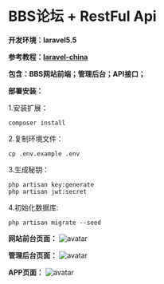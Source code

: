 

# BBS论坛 + RestFul Api

**开发环境：laravel5.5**

**参考教程：[laravel-china](https://laravel-china.org/courses)**

**包含：BBS网站前端；管理后台；API接口；**

**部署安装：** 

1.安装扩展：
```$xslt
composer install
```
2.复制环境文件：
```$xslt
cp .env.example .env
```
3.生成秘钥：
```$xslt
php artisan key:generate
php artisan jwt:secret
```
4.初始化数据库:
```$xslt
php artisan migrate --seed
```



**网站前台页面：**
![avatar](https://fsdhubcdn.phphub.org/uploads/images/201710/24/1/E2TdbTLxim.png)


**管理后台页面：**
![avatar](https://fsdhubcdn.phphub.org/uploads/images/201710/27/1/jx010820rG.png)

**APP页面：**
![avatar](https://lccdn.phphub.org/uploads/images/201608/10/1/42zMrOWLWo.png)
